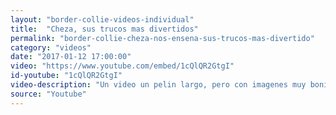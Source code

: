 ```yaml
---
layout: "border-collie-videos-individual"
title:  "Cheza, sus trucos mas divertidos"
permalink: "border-collie-cheza-nos-ensena-sus-trucos-mas-divertido"
category: "videos"
date: "2017-01-12 17:00:00"
video: "https://www.youtube.com/embed/1cQlQR2GtgI"
id-youtube: "1cQlQR2GtgI"
video-description: "Un video un pelin largo, pero con imagenes muy bonitas y trucos singulares llevados a cabo por esta Border Collie, os puede dar algunas ideas"
source: "Youtube"
---
```


